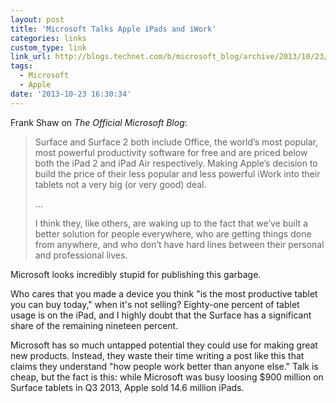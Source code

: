 ```yaml
---
layout: post
title: 'Microsoft Talks Apple iPads and iWork'
categories: links
custom_type: link
link_url: http://blogs.technet.com/b/microsoft_blog/archive/2013/10/23/apples-and-oranges.aspx
tags: 
  - Microsoft
  - Apple
date: '2013-10-23 16:30:34'
---
```

Frank Shaw on *The Official Microsoft Blog*:

>Surface and Surface 2 both include Office, the world’s most popular, most powerful productivity software for free and are priced below both the iPad 2 and iPad Air respectively. Making Apple’s decision to build the price of their less popular and less powerful iWork into their tablets not a very big (or very good) deal.
>
>…
>
>I think they, like others, are waking up to the fact that we’ve built a better solution for people everywhere, who are getting things done from anywhere, and who don’t have hard lines between their personal and professional lives.

Microsoft looks incredibly stupid for publishing this garbage.

Who cares that you made a device you think "is the most productive tablet you can buy today," when it's not selling? Eighty-one percent of tablet usage is on the iPad, and I highly doubt that the Surface has a significant share of the remaining nineteen percent.

Microsoft has so much untapped potential they could use for making great new products. Instead, they waste their time writing a post like this that claims they understand "how people work better than anyone else." Talk is cheap, but the fact is this: while Microsoft was busy loosing $900 million on Surface tablets in Q3 2013, Apple sold 14.6 million iPads.